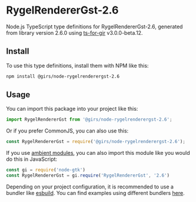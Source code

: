 
# RygelRendererGst-2.6

Node.js TypeScript type definitions for RygelRendererGst-2.6, generated from library version 2.6.0 using [ts-for-gir](https://github.com/gjsify/ts-for-gjs) v3.0.0-beta.12.

## Install

To use this type definitions, install them with NPM like this:
```bash
npm install @girs/node-rygelrenderergst-2.6
```

## Usage

You can import this package into your project like this:
```ts
import RygelRendererGst from '@girs/node-rygelrenderergst-2.6';
```

Or if you prefer CommonJS, you can also use this:
```ts
const RygelRendererGst = require('@girs/node-rygelrenderergst-2.6');
```

If you use [ambient modules](https://github.com/gjsify/ts-for-gir/tree/main/packages/cli#ambient-modules), you can also import this module like you would do this in JavaScript:

```ts
const gi = require('node-gtk')
const RygelRendererGst = gi.require('RygelRendererGst', '2.6')
```

Depending on your project configuration, it is recommended to use a bundler like [esbuild](https://esbuild.github.io/). You can find examples using different bundlers [here](https://github.com/gjsify/ts-for-gir/tree/main/examples).